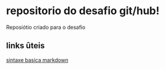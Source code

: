 # repositorio do desafio git/hub!
Reposiótio criado para o desafio

## links ûteis 
[sintaxe basica markdown](https://docs.pipz.com/central-de-ajuda/learning-center/guia-basico-de-markdown#open)
